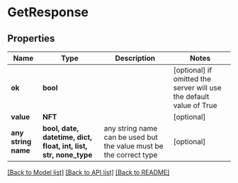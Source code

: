 # GetResponse


## Properties
Name | Type | Description | Notes
------------ | ------------- | ------------- | -------------
**ok** | **bool** |  | [optional]  if omitted the server will use the default value of True
**value** | **NFT** |  | [optional] 
**any string name** | **bool, date, datetime, dict, float, int, list, str, none_type** | any string name can be used but the value must be the correct type | [optional]

[[Back to Model list]](../README.md#documentation-for-models) [[Back to API list]](../README.md#documentation-for-api-endpoints) [[Back to README]](../README.md)


